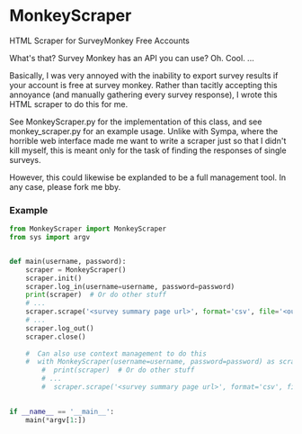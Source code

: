 # MonkeyScraper
HTML Scraper for SurveyMonkey Free Accounts

What's that? Survey Monkey has an API you can use? Oh. Cool. ... 

Basically, I was very annoyed with the inability to export survey results if your account is free at survey monkey.
Rather than tacitly accepting this annoyance (and manually gathering every survey response), I wrote this
HTML scraper to do this for me.

See MonkeyScraper.py for the implementation of this class, and see monkey_scraper.py for an example usage.
Unlike with Sympa, where the horrible web interface made me want to write a scraper just so that I didn't kill
myself, this is meant only for the task of finding the responses of single surveys. 

However, this could likewise be explanded to be a full management tool. In any case, please fork me bby.

### Example

```python
from MonkeyScraper import MonkeyScraper
from sys import argv


def main(username, password):
    scraper = MonkeyScraper()
    scraper.init()
    scraper.log_in(username=username, password=password)
    print(scraper)  # Or do other stuff
    # ...
    scraper.scrape('<survey summary page url>', format='csv', file='<output file or blank for stdout>')
    # ...
    scraper.log_out()
    scraper.close()
    
    #  Can also use context management to do this
    #  with MonkeyScraper(username=username, password=password) as scraper:
        #  print(scraper)  # Or do other stuff
        # ...
        #  scraper.scrape('<survey summary page url>', format='csv', file='<output file or blank for stdout>')
        

if __name__ == '__main__':
    main(*argv[1:])
```
